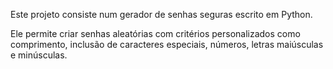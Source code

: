 Este projeto consiste num gerador de senhas seguras escrito em Python.

Ele permite criar senhas aleatórias com critérios personalizados como comprimento, inclusão de caracteres especiais, números, letras maiúsculas e minúsculas.
